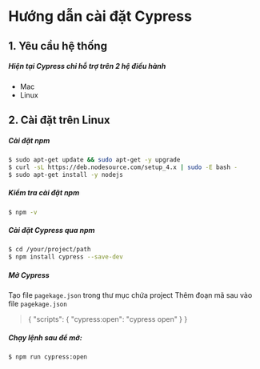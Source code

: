 # Hướng dẫn cài đặt Cypress
## 1. Yêu cầu hệ thống
##### Hiện tại Cypress chỉ hỗ trợ trên 2 hệ điều hành
- Mac
- Linux
## 2. Cài đặt trên Linux
##### Cài đặt npm
```sh
$ sudo apt-get update && sudo apt-get -y upgrade
$ curl -sL https://deb.nodesource.com/setup_4.x | sudo -E bash -
$ sudo apt-get install -y nodejs

```
##### Kiểm tra cài đặt npm
```sh
$ npm -v

```
##### Cài đặt Cypress qua npm

```sh
$ cd /your/project/path
$ npm install cypress --save-dev

```
##### Mở Cypress
Tạo file `pagekage.json` trong thư mục chứa project
Thêm đoạn mã sau vào file `pagekage.json`
>{
>  "scripts": {
>      "cypress:open": "cypress open"
>   }
>}

##### Chạy lệnh sau để mở:

```sh
$ npm run cypress:open

```
